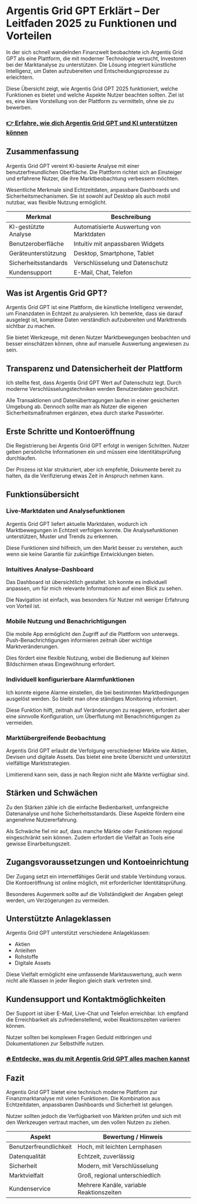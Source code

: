 # Argentis Grid GPT Erklärt – Der Leitfaden 2025 zu Funktionen und Vorteilen
   
In der sich schnell wandelnden Finanzwelt beobachtete ich Argentis Grid GPT als eine Plattform, die mit moderner Technologie versucht, Investoren bei der Marktanalyse zu unterstützen. Die Lösung integriert künstliche Intelligenz, um Daten aufzubereiten und Entscheidungsprozesse zu erleichtern.  

Diese Übersicht zeigt, wie Argentis Grid GPT 2025 funktioniert, welche Funktionen es bietet und welche Aspekte Nutzer beachten sollten. Ziel ist es, eine klare Vorstellung von der Plattform zu vermitteln, ohne sie zu bewerben.

### [👉 Erfahre, wie dich Argentis Grid GPT und KI unterstützen können](https://t.co/M9OAp3DZQo)
## Zusammenfassung  
Argentis Grid GPT vereint KI-basierte Analyse mit einer benutzerfreundlichen Oberfläche. Die Plattform richtet sich an Einsteiger und erfahrene Nutzer, die ihre Marktbeobachtung verbessern möchten.  

Wesentliche Merkmale sind Echtzeitdaten, anpassbare Dashboards und Sicherheitsmechanismen. Sie ist sowohl auf Desktop als auch mobil nutzbar, was flexible Nutzung ermöglicht.

| Merkmal               | Beschreibung                                   |
|-----------------------|------------------------------------------------|
| KI-gestützte Analyse  | Automatisierte Auswertung von Marktdaten       |
| Benutzeroberfläche    | Intuitiv mit anpassbaren Widgets                |
| Geräteunterstützung   | Desktop, Smartphone, Tablet                      |
| Sicherheitsstandards  | Verschlüsselung und Datenschutz                  |
| Kundensupport         | E-Mail, Chat, Telefon                            |

## Was ist Argentis Grid GPT?  
Argentis Grid GPT ist eine Plattform, die künstliche Intelligenz verwendet, um Finanzdaten in Echtzeit zu analysieren. Ich bemerkte, dass sie darauf ausgelegt ist, komplexe Daten verständlich aufzubereiten und Markttrends sichtbar zu machen.  

Sie bietet Werkzeuge, mit denen Nutzer Marktbewegungen beobachten und besser einschätzen können, ohne auf manuelle Auswertung angewiesen zu sein.

## Transparenz und Datensicherheit der Plattform  
Ich stellte fest, dass Argentis Grid GPT Wert auf Datenschutz legt. Durch moderne Verschlüsselungstechniken werden Benutzerdaten geschützt.  

Alle Transaktionen und Datenübertragungen laufen in einer gesicherten Umgebung ab. Dennoch sollte man als Nutzer die eigenen Sicherheitsmaßnahmen ergänzen, etwa durch starke Passwörter.

## Erste Schritte und Kontoeröffnung  
Die Registrierung bei Argentis Grid GPT erfolgt in wenigen Schritten. Nutzer geben persönliche Informationen ein und müssen eine Identitätsprüfung durchlaufen.  

Der Prozess ist klar strukturiert, aber ich empfehle, Dokumente bereit zu halten, da die Verifizierung etwas Zeit in Anspruch nehmen kann.

## Funktionsübersicht  
### Live-Marktdaten und Analysefunktionen  
Argentis Grid GPT liefert aktuelle Marktdaten, wodurch ich Marktbewegungen in Echtzeit verfolgen konnte. Die Analysefunktionen unterstützen, Muster und Trends zu erkennen.  

Diese Funktionen sind hilfreich, um den Markt besser zu verstehen, auch wenn sie keine Garantie für zukünftige Entwicklungen bieten.

### Intuitives Analyse-Dashboard  
Das Dashboard ist übersichtlich gestaltet. Ich konnte es individuell anpassen, um für mich relevante Informationen auf einen Blick zu sehen.  

Die Navigation ist einfach, was besonders für Nutzer mit weniger Erfahrung von Vorteil ist.

### Mobile Nutzung und Benachrichtigungen  
Die mobile App ermöglicht den Zugriff auf die Plattform von unterwegs. Push-Benachrichtigungen informieren zeitnah über wichtige Marktveränderungen.  

Dies fördert eine flexible Nutzung, wobei die Bedienung auf kleinen Bildschirmen etwas Eingewöhnung erfordert.

### Individuell konfigurierbare Alarmfunktionen  
Ich konnte eigene Alarme einstellen, die bei bestimmten Marktbedingungen ausgelöst werden. So bleibt man ohne ständiges Monitoring informiert.  

Diese Funktion hilft, zeitnah auf Veränderungen zu reagieren, erfordert aber eine sinnvolle Konfiguration, um Überflutung mit Benachrichtigungen zu vermeiden.

### Marktübergreifende Beobachtung  
Argentis Grid GPT erlaubt die Verfolgung verschiedener Märkte wie Aktien, Devisen und digitale Assets. Das bietet eine breite Übersicht und unterstützt vielfältige Marktstrategien.  

Limitierend kann sein, dass je nach Region nicht alle Märkte verfügbar sind.

## Stärken und Schwächen  
Zu den Stärken zähle ich die einfache Bedienbarkeit, umfangreiche Datenanalyse und hohe Sicherheitsstandards. Diese Aspekte fördern eine angenehme Nutzererfahrung.  

Als Schwäche fiel mir auf, dass manche Märkte oder Funktionen regional eingeschränkt sein können. Zudem erfordert die Vielfalt an Tools eine gewisse Einarbeitungszeit.

## Zugangsvoraussetzungen und Kontoeinrichtung  
Der Zugang setzt ein internetfähiges Gerät und stabile Verbindung voraus. Die Kontoeröffnung ist online möglich, mit erforderlicher Identitätsprüfung.  

Besonderes Augenmerk sollte auf die Vollständigkeit der Angaben gelegt werden, um Verzögerungen zu vermeiden.

## Unterstützte Anlageklassen  
Argentis Grid GPT unterstützt verschiedene Anlageklassen:  

- Aktien  
- Anleihen  
- Rohstoffe  
- Digitale Assets  

Diese Vielfalt ermöglicht eine umfassende Marktauswertung, auch wenn nicht alle Klassen in jeder Region gleich stark vertreten sind.

## Kundensupport und Kontaktmöglichkeiten  
Der Support ist über E-Mail, Live-Chat und Telefon erreichbar. Ich empfand die Erreichbarkeit als zufriedenstellend, wobei Reaktionszeiten variieren können.  

Nutzer sollten bei komplexen Fragen Geduld mitbringen und Dokumentationen zur Selbsthilfe nutzen.

### [🔥 Entdecke, was du mit Argentis Grid GPT alles machen kannst](https://t.co/M9OAp3DZQo)
## Fazit  
Argentis Grid GPT bietet eine technisch moderne Plattform zur Finanzmarktanalyse mit vielen Funktionen. Die Kombination aus Echtzeitdaten, anpassbaren Dashboards und Sicherheit ist gelungen.  

Nutzer sollten jedoch die Verfügbarkeit von Märkten prüfen und sich mit den Werkzeugen vertraut machen, um den vollen Nutzen zu ziehen.

| Aspekt                 | Bewertung / Hinweis                            |
|------------------------|------------------------------------------------|
| Benutzerfreundlichkeit  | Hoch, mit leichten Lernphasen                   |
| Datenqualität          | Echtzeit, zuverlässig                            |
| Sicherheit             | Modern, mit Verschlüsselung                      |
| Marktvielfalt          | Groß, regional unterschiedlich                   |
| Kundenservice          | Mehrere Kanäle, variable Reaktionszeiten         |
